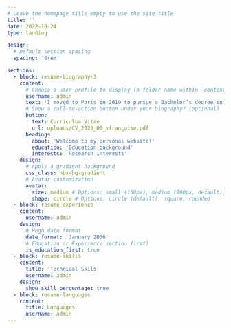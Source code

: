 ```yaml
---
# Leave the homepage title empty to use the site title
title: ''
date: 2022-10-24
type: landing

design:
  # Default section spacing
  spacing: '6rem'

sections:
  - block: resume-biography-3
    content:
      # Choose a user profile to display (a folder name within `content/authors/`)
      username: admin
      text: 'I moved to Paris in 2019 to pursue a Bachelor’s degree in Economics at University Paris 1 Panthéon-Sorbonne. In my third year, introductory courses in development economics and econometrics were decisive. They inspired me to build my academic path at the intersection of these fields and led to my first applied research project: The Impact of Climate Change on Migration Flows. I then joined the Master’s program in Development Economics at Paris 1, where I strengthened my theoretical and econometric foundations. This program also gave me hands-on experience with impact evaluation methods through two dissertations, including Debt and Growth: Evidence from Firm-Level Data, supervised by Marin Ferry. During this research, I joined the ERUDITE lab for a first internship, which confirmed my growing enthusiasm for academic work. Wanting to sharpen my research agenda before starting a PhD, I enrolled in the Master 2 program in Development Economics & International Project Management (Impact Evaluation track) at Université Gustave Eiffel. This year broadened my methodological skills and interdisciplinary outlook. It also gave me the opportunity to complete a second ERUDITE internship, resulting in Public Debt and Firm Performance: A Love-Hate Relationship?, again supervised by Marin Ferry. This experience provided the space I needed to refine the research questions I now aim to explore in my PhD. Over time, my interest turned toward China for several reasons: Xi Jinping’s large-scale anti-corruption campaign launched in 2012; the striking contrast between pervasive corruption and rapid economic growth; the absence of a strict separation of powers; and the unique interaction between centralized political authority and decentralized regional economies. These reflections led to my current doctoral project, “Corruption and Economic Distortions: The Example of China,” which aims to shed light on the mechanisms through which corruption shapes investment and competition dynamics within China’s institutional framework.'
      # Show a call-to-action button under your biography? (optional)
      button:
        text: Curriculum Vitae
        url: uploads/CV_2025_06_vfrançaise.pdf
      headings:
        about: 'Welcome to my personal website!'
        education: 'Education background'
        interests: 'Research interests'
    design:
      # Apply a gradient background
      css_class: hbx-bg-gradient
      # Avatar customization
      avatar:
        size: medium # Options: small (150px), medium (200px, default), large (320px), xl (400px), xxl (500px)
        shape: circle # Options: circle (default), square, rounded
  - block: resume-experience
    content:
      username: admin
    design:
      # Hugo date format
      date_format: 'January 2006'
      # Education or Experience section first?
      is_education_first: true
  - block: resume-skills
    content:
      title: 'Technical Skils'
      username: admin
    design:
      show_skill_percentage: true
  - block: resume-languages
    content:
      title: Languages
      username: admin
---
```

